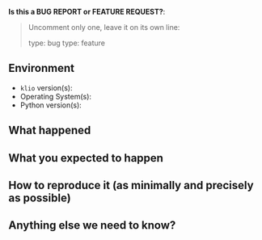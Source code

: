 <!-- This form is for bug reports and feature requests ONLY! 

If you're looking for help, please find us in the #klio channel on the [Spotify FOSS Slack organization](https://slackin.spotify.com).
-->

**Is this a BUG REPORT or FEATURE REQUEST?**:

> Uncomment only one, leave it on its own line: 
>
> type: bug
> type: feature

## Environment
<!-- Please include if you've confirmed one version of something works while another one does not -->
- `klio` version(s):
- Operating System(s):
- Python version(s):

## What happened

## What you expected to happen

## How to reproduce it (as minimally and precisely as possible)

## Anything else we need to know?
